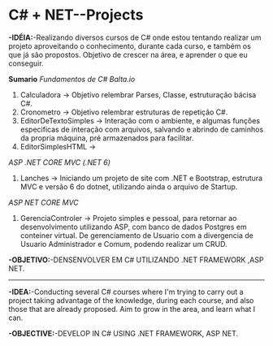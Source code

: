 # C# + NET--Projects

**-IDÉIA:**-Realizando diversos cursos de C# onde estou tentando realizar um projeto aproveitando o conhecimento, durante cada curso, e também os que já são propostos. Objetivo de crescer na área, e aprender o que eu conseguir.

**Sumario**
*Fundamentos de C# Balta.io*
1. Calculadora -> Objetivo relembrar Parses, Classe, estruturação bácisa C#.
2. Cronometro  -> Objetivo relembrar estruturas de repetição C#.
3. EditorDeTextoSimples -> Interação com o ambiente, e algumas funções especificas de interação com arquivos, salvando e abrindo de caminhos da propria máquina, pré armazenados para facilitar.
4. EditorSimplesHTML    ->

*ASP .NET CORE MVC (.NET 6)*

1. Lanches -> Iniciando um projeto de site com .NET e Bootstrap, estrutura MVC e versão 6 do dotnet, utilizando ainda o arquivo de Startup.

*ASP NET CORE MVC*

1. GerenciaControler -> Projeto simples e pessoal, para retornar ao desenvolvimento utilizando ASP, com banco de dados Postgres em conteiner virtual. De gerenciamento de Usuario com a divergencia de Usuario Administrador e Comum, podendo realizar um CRUD.

**-OBJETIVO:**-DENSENVOLVER EM C# UTILIZANDO .NET FRAMEWORK ,ASP NET.

----------------------------

**-IDEA:**-Conducting several C# courses where I'm trying to carry out a project taking advantage of the knowledge, during each course, and also those that are already proposed. Aim to grow in the area, and learn what I can.

**-OBJECTIVE:**-DEVELOP IN C# USING .NET FRAMEWORK, ASP NET.

